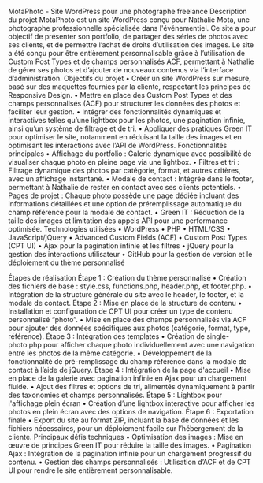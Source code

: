 MotaPhoto - Site WordPress pour une photographe freelance
Description du projet
MotaPhoto est un site WordPress conçu pour Nathalie Mota, une photographe professionnelle spécialisée dans l'événementiel. Ce site a pour objectif de présenter son portfolio, de partager des séries de photos avec ses clients, et de permettre l’achat de droits d’utilisation des images. Le site a été conçu pour être entièrement personnalisable grâce à l’utilisation de Custom Post Types et de champs personnalisés ACF, permettant à Nathalie de gérer ses photos et d’ajouter de nouveaux contenus via l’interface d’administration.
Objectifs du projet
•	Créer un site WordPress sur mesure, basé sur des maquettes fournies par la cliente, respectant les principes de Responsive Design.
•	Mettre en place des Custom Post Types et des champs personnalisés (ACF) pour structurer les données des photos et faciliter leur gestion.
•	Intégrer des fonctionnalités dynamiques et interactives telles qu’une lightbox pour les photos, une pagination infinie, ainsi qu’un système de filtrage et de tri.
•	Appliquer des pratiques Green IT pour optimiser le site, notamment en réduisant la taille des images et en optimisant les interactions avec l’API de WordPress.
Fonctionnalités principales
•	Affichage du portfolio : Galerie dynamique avec possibilité de visualiser chaque photo en pleine page via une lightbox.
•	Filtres et tri : Filtrage dynamique des photos par catégorie, format, et autres critères, avec un affichage instantané.
•	Modale de contact : Intégrée dans le footer, permettant à Nathalie de rester en contact avec ses clients potentiels.
•	Pages de projet : Chaque photo possède une page dédiée incluant des informations détaillées et une option de préremplissage automatique du champ référence pour la modale de contact.
•	Green IT : Réduction de la taille des images et limitation des appels API pour une performance optimisée.
Technologies utilisées
•	WordPress
•	PHP
•	HTML/CSS
•	JavaScript/jQuery
•	Advanced Custom Fields (ACF)
•	Custom Post Types (CPT UI)
•	Ajax pour la pagination infinie et les filtres
•	jQuery pour la gestion des interactions utilisateur
•	GitHub pour la gestion de version et le déploiement du thème personnalisé

Étapes de réalisation
Étape 1 : Création du thème personnalisé
•	Création des fichiers de base : style.css, functions.php, header.php, et footer.php.
•	Intégration de la structure générale du site avec le header, le footer, et la modale de contact.
Étape 2 : Mise en place de la structure de contenu
•	Installation et configuration de CPT UI pour créer un type de contenu personnalisé “photo”.
•	Mise en place des champs personnalisés via ACF pour ajouter des données spécifiques aux photos (catégorie, format, type, référence).
Étape 3 : Intégration des templates
•	Création de single-photo.php pour afficher chaque photo individuellement avec une navigation entre les photos de la même catégorie.
•	Développement de la fonctionnalité de pré-remplissage du champ référence dans la modale de contact à l’aide de jQuery.
Étape 4 : Intégration de la page d'accueil
•	Mise en place de la galerie avec pagination infinie en Ajax pour un chargement fluide.
•	Ajout des filtres et options de tri, alimentés dynamiquement à partir des taxonomies et champs personnalisés.
Étape 5 : Lightbox pour l'affichage plein écran
•	Création d’une lightbox interactive pour afficher les photos en plein écran avec des options de navigation.
Étape 6 : Exportation finale
•	Export du site au format ZIP, incluant la base de données et les fichiers nécessaires, pour un déploiement facile sur l’hébergement de la cliente.
Principaux défis techniques
•	Optimisation des images : Mise en œuvre de principes Green IT pour réduire la taille des images.
•	Pagination Ajax : Intégration de la pagination infinie pour un chargement progressif du contenu.
•	Gestion des champs personnalisés : Utilisation d’ACF et de CPT UI pour rendre le site entièrement personnalisable.

